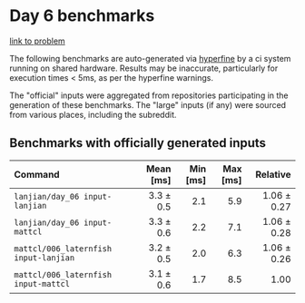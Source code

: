 # Day 6 benchmarks

[link to problem](http://adventofcode.com/2021/day/6)

The following benchmarks are auto-generated via [hyperfine](https://github.com/sharkdp/hyperfine) by a ci system running on shared hardware. Results may be inaccurate, particularly for execution times < 5ms, as per the hyperfine warnings.

The "official" inputs were aggregated from repositories participating in the generation of these benchmarks. The "large" inputs (if any) were sourced from various places, including the subreddit.

## Benchmarks with officially generated inputs
| Command | Mean [ms] | Min [ms] | Max [ms] | Relative |
|:---|---:|---:|---:|---:|
| `lanjian/day_06 input-lanjian` | 3.3 ± 0.5 | 2.1 | 5.9 | 1.06 ± 0.27 |
| `lanjian/day_06 input-mattcl` | 3.3 ± 0.6 | 2.2 | 7.1 | 1.06 ± 0.28 |
| `mattcl/006_laternfish input-lanjian` | 3.2 ± 0.5 | 2.0 | 6.3 | 1.06 ± 0.26 |
| `mattcl/006_laternfish input-mattcl` | 3.1 ± 0.6 | 1.7 | 8.5 | 1.00 |
